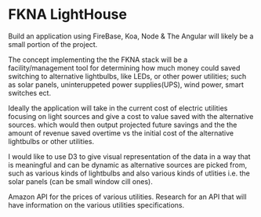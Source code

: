 # FKNA LightHouse

Build an application using FireBase, Koa, Node &amp; The Angular will likely be a small portion of the project.

The concept implementing the the FKNA stack will be a facility/management tool for determining how much money could saved switching
to alternative lightbulbs, like LEDs, or other power utilities; such as solar panels, uninteruppeted power supplies(UPS), wind power, smart switches ect.

Ideally the application will take in the current cost of electric utilities focusing on light sources and give a cost to value saved with the alternative sources.
which would then output projected future savings and the the amount of revenue saved overtime vs the initial cost of the alternative lightbulbs or other utilities.

I would like to use D3 to give visual representation of the data in a way that is meaningful and can be dynamic as alternative sources are picked from, such as various kinds of lightbulbs and also various kinds of utlities i.e. the solar panels (can be small window cill ones).

Amazon API for the prices of various utilities.
Research for an API that will have information on the various utilities specifications.
